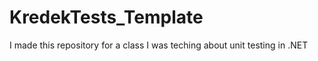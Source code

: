 # KredekTests_Template
 
I made this repository for a class I was teching about unit testing in .NET
